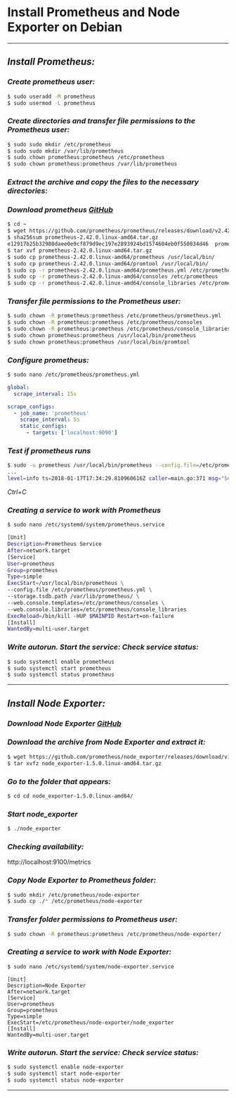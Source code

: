 # **Install Prometheus and Node Exporter on Debian** 
---
## ***Install Prometheus:***
### *Create prometheus user:*
```bash
$ sudo useradd -M prometheus
$ sudo usermod -L prometheus
```
### *Create directories and transfer file permissions to the Prometheus user:*
```bash
$ sudo sudo mkdir /etc/prometheus
$ sudo sudo mkdir /var/lib/prometheus
$ sudo chown prometheus:prometheus /etc/prometheus
$ sudo chown prometheus:prometheus /var/lib/prometheus
```
### *Extract the archive and copy the files to the necessary directories:*
### *Download prometheus [GitHub](https://github.com/prometheus/prometheus/releases/)*
```bash
$ cd ~
$ wget https://github.com/prometheus/prometheus/releases/download/v2.42.0/prometheus-2.42.0.linux-amd64.tar.gz
$ sha256sum prometheus-2.42.0.linux-amd64.tar.gz 
e12917b25b32980daee0e9cf879d9ec197e2893924bd1574604eb0f550034d46  prometheus-2.42.0.linux-amd64.tar.gz
$ tar xvf prometheus-2.42.0.linux-amd64.tar.gz
$ sudo cp prometheus-2.42.0.linux-amd64/prometheus /usr/local/bin/
$ sudo cp prometheus-2.42.0.linux-amd64/promtool /usr/local/bin/
$ sudo cp -r prometheus-2.42.0.linux-amd64/prometheus.yml /etc/prometheus/
$ sudo cp -r prometheus-2.42.0.linux-amd64/consoles /etc/prometheus
$ sudo cp -r prometheus-2.42.0.linux-amd64/console_libraries /etc/prometheus
```
### *Transfer file permissions to the Prometheus user:*
```bash
$ sudo chown -R prometheus:prometheus /etc/prometheus/prometheus.yml
$ sudo chown -R prometheus:prometheus /etc/prometheus/consoles
$ sudo chown -R prometheus:prometheus /etc/prometheus/console_libraries
$ sudo chown prometheus:prometheus /usr/local/bin/prometheus
$ sudo chown prometheus:prometheus /usr/local/bin/promtool
```
### *Configure prometheus:*
```bash
$ sudo nano /etc/prometheus/prometheus.yml
```
```yaml
global:
  scrape_interval: 15s

scrape_configs:
  - job_name: 'prometheus'
    scrape_interval: 5s
    static_configs:
      - targets: ['localhost:9090']
```

### *Test if prometheus runs*
```bash
$ sudo -u prometheus /usr/local/bin/prometheus --config.file=/etc/prometheus/prometheus.yml --storage.tsdb.path=/var/lib/prometheus/data --web.console.templates=/etc/prometheus/consoles --web.console.libraries=/etc/prometheus/consoles_libraries 
...
level=info ts=2018-01-17T17:34:29.810960616Z caller=main.go:371 msg="Server is ready to receive requests."
```
*_Ctrl+C_*
### *Creating a service to work with Prometheus*
```bash
$ sudo nano /etc/systemd/system/prometheus.service
```
```bash
[Unit]
Description=Prometheus Service
After=network.target
[Service]
User=prometheus
Group=prometheus
Type=simple
ExecStart=/usr/local/bin/prometheus \
--config.file /etc/prometheus/prometheus.yml \
--storage.tsdb.path /var/lib/prometheus/ \
--web.console.templates=/etc/prometheus/consoles \
--web.console.libraries=/etc/prometheus/console_libraries
ExecReload=/bin/kill -HUP $MAINPID Restart=on-failure
[Install]
WantedBy=multi-user.target
```
### *Write autorun. Start the service: Check service status:*
```bash
$ sudo systemctl enable prometheus
$ sudo systemctl start prometheus
$ sudo systemctl status prometheus
```
---
## ***Install Node Exporter:***
### *Download Node Exporter [GitHub](https://github.com/prometheus/node_exporter/releases)*

### *Download the archive from Node Exporter and extract it:*
```bash
$ wget https://github.com/prometheus/node_exporter/releases/download/v1.5.0/node_exporter-1.5.0.linux-amd64.tar.gz
$ tar xvfz node_exporter-1.5.0.linux-amd64.tar.gz
```
### *Go to the folder that appears:*
```bash
$ cd cd node_exporter-1.5.0.linux-amd64/
```
### *Start node_exporter*
```bash
$ ./node_exporter  
```
 ### *Checking availability:* 
 http://localhost:9100/metrics

### *Copy Node Exporter to Prometheus folder:*
```bash
$ sudo mkdir /etc/prometheus/node-exporter
$ sudo cp ./* /etc/prometheus/node-exporter
```
### *Transfer folder permissions to Prometheus user:*
```bash
$ sudo chown -R prometheus:prometheus /etc/prometheus/node-exporter/
```
### *Creating a service to work with Node Exporter:*
```bash
$ sudo nano /etc/systemd/system/node-exporter.service
``` 
```
[Unit]
Description=Node Exporter
After=network.target
[Service]
User=prometheus
Group=prometheus
Type=simple
ExecStart=/etc/prometheus/node-exporter/node_exporter
[Install]
WantedBy=multi-user.target 
```
### *Write autorun. Start the service: Check service status:*
```bash
$ sudo systemctl enable node-exporter
$ sudo systemctl start node-exporter
$ sudo systemctl status node-exporter
```
---